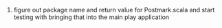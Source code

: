 1. figure out package name and return value for Postmark.scala and start testing with bringing that into the main play application
